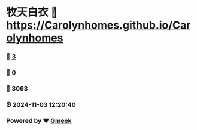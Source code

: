 # 牧天白衣 :link: https://Carolynhomes.github.io/Carolynhomes 
### :page_facing_up: [3](https://Carolynhomes.github.io/Carolynhomes/tag.html) 
### :speech_balloon: 0 
### :hibiscus: 3063 
### :alarm_clock: 2024-11-03 12:20:40 
### Powered by :heart: [Gmeek](https://github.com/Meekdai/Gmeek)
